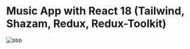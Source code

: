 # Music App with React 18 (Tailwind, Shazam, Redux, Redux-Toolkit)

![bbb](https://user-images.githubusercontent.com/98589408/199442722-aa48cd9b-bfbe-454b-b31c-ff31e64dcbab.png)

